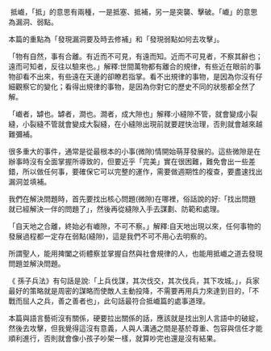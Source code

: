  抵巇，「抵」的意思有兩種，一是抵塞、抵補，另一是突襲、擊破。「巇」的意思為漏洞、弱點。

本篇的重點為「發現漏洞要及時去修補」和「發現弱點如何去攻擊」。

「物有自然，事有合離。有近而不可見，有遠而知。近而不可見者，不察其辭也；遠而可知者，反往以驗來也。」解釋:世間萬物都有離合的規律，有些近在眼前的事物卻看不出來，有些遠在天邊的卻瞭若指掌。看不出規律的事物，是因為你沒有仔細觀察它的變化；看得出規律的事物，是因為你對它的歷史不同的狀態都全然了解。

 「巇者，罅也。罅者，澗也。澗者，成大隙也」解釋:小縫隙不管，就會變成小裂縫，小裂縫不管就會變成大裂縫，在小縫隙出現前就要趕快治理，否則就會越來越難彌補。

很多重大的事件，通常是從最根本的小事(微隙)情開始萌芽發展的。這些微隙是在辦事時沒有全面掌握所導致的，但要近乎「完美」實在很困難，難免會出一些差錯，所以做任何事，要確保它可以完整的運作，需要做週期性的複查，要盡速找出漏洞並填補。

我們在解決問題時，首先要找出核心問題(微隙)在哪裡，俗話說的好:「找出問題就已經解決一伴的問題了」，然後再從縫隙入手去謀劃、防範和處理。

「自天地之合離，終始必有巇隙，不可不察。」解釋:自天地出現以來，任何事物的發展過程都一定存在弱點(縫隙)，這是我們不可不用心去明察的。

所謂聖人，能用捭闔之術體察並掌握自然與社會規律的人，也能用抵巇之道去發現問題並解決問題。

《 孫子兵法》有句話是說:「上兵伐謀，其次伐交，其次伐兵，其下攻城。」，兵家最好的策略就是周密的謀略而使敵人主動投降，不需要再用兵力來達到目的，「不戰而屈人之兵，善之善者也」，此句話最符合抵巇篇的處事道理。

本篇與語言藝術沒有關係，硬要拉出關係的話，應該就是找出別人言語中的破綻，然後去攻擊，但我覺得這沒有意義，人與人溝通之間是基於尊重、包容與信任才能順利進行，否則就會像小孩子吵架一樣，就算吵完也還是沒有結果。

